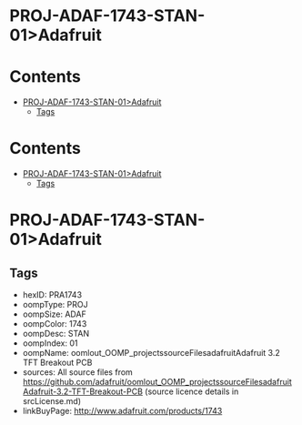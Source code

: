 
PROJ-ADAF-1743-STAN-01>Adafruit
===============================

Contents
========

* [PROJ-ADAF-1743-STAN-01>Adafruit](#proj-adaf-1743-stan-01adafruit)
	* [Tags](#tags)

Contents
========

* [PROJ-ADAF-1743-STAN-01>Adafruit](#proj-adaf-1743-stan-01adafruit)
	* [Tags](#tags)

# PROJ-ADAF-1743-STAN-01>Adafruit

## Tags

- hexID: PRA1743
- oompType: PROJ
- oompSize: ADAF
- oompColor: 1743
- oompDesc: STAN
- oompIndex: 01
- oompName: oomlout_OOMP_projectssourceFilesadafruitAdafruit 3.2 TFT Breakout PCB
- sources: All source files from https://github.com/adafruit/oomlout_OOMP_projectssourceFilesadafruitAdafruit-3.2-TFT-Breakout-PCB (source licence details in srcLicense.md)
- linkBuyPage: http://www.adafruit.com/products/1743
